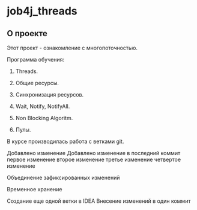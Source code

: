 # job4j_threads

## О проекте

Этот проект - ознакомление с многопоточностью.

Программа обучения:

1. Threads.

2. Общие ресурсы.

3. Синхронизация ресурсов.

4. Wait, Notify, NotifyAll.

5. Non Blocking Algoritm.

6. Пулы.

В курсе производилась работа с ветками git.

Добавлено изменение
Добавлено изменение в последний коммит
первое изменение
второе изменение
третье изменение
четвертое изменение

Объединение зафиксированных изменений

Временное хранение

Создание еще одной ветки в IDEA
Внесение изменений в один коммит